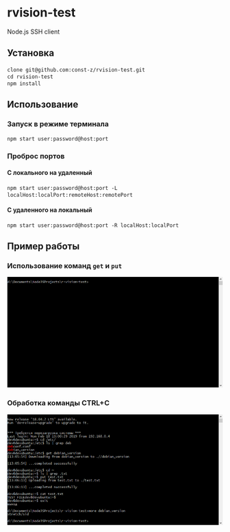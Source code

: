 # rvision-test
Node.js SSH client

## Установка

```
clone git@github.com:const-z/rvision-test.git
cd rvision-test
npm install
```

## Использование

### Запуск в режиме терминала

```
npm start user:password@host:port
```

### Проброс портов

#### С локального на удаленный

```
npm start user:password@host:port -L localHost:localPort:remoteHost:remotePort
```

#### С удаленного на локальный

```
npm start user:password@host:port -R localHost:localPort
```

## Пример работы

### Использование команд `get` и `put`
![Example_get_put](/rvision_test_get_put.gif?raw=true "Example_get_put")

### Обработка команды CTRL+C
![Example_ctrl_c](/rvision_test_ctrl_c.gif?raw=true "Example_ctrl_c")
